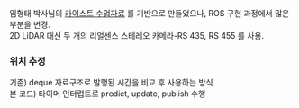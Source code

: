 임형태 박사님의 [카이스트 수업자료](https://github.com/LimHyungTae/mcl_2d_lidar_ros) 를 기반으로 만들었으나, ROS 구현 과정에서 많은 부분을 변경.  
2D LiDAR 대신 두 개의 리얼센스 스테레오 카메라-RS 435, RS 455 를 사용.  
### 위치 추정
기존) deque 자료구조로 발행된 시간을 비교 후 사용하는 방식  
본 코드) 타이머 인터럽트로 predict, update, publish 수행
